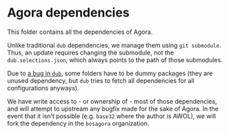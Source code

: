 # Agora dependencies

This folder contains all the dependencies of Agora.

Unlike traditional `dub` dependencies, we manage them using `git submodule`.
Thus, an update requires changing the submodule, not the `dub.selections.json`,
which always points to the path of those submodules.

Due to [a bug in `dub`](https://github.com/dlang/dub/issues/1706), some folders have to be dummy packages
(they are unused dependency, but `dub` tries to fetch all dependencies for all configurations anyways).

We have write access to - or ownership of - most of those dependencies,
and will attempt to upstream any bugfix made for the sake of Agora.
In the event that it isn't possible (e.g. `base32` where the author is AWOL),
we will fork the dependency in the `bosagora` organization.
